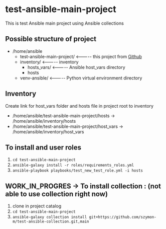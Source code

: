 # test-ansible-main-project

This is test Ansible main project using Ansible collections

## Possible structure of project

- /home/ansible
  - test-ansible-main-project/       <----- this project from [Github](https://github.com/szymon-m/test-ansible-main-project)
  - inventory/                       <----- inventory
    - hosts_vars/                    <----- Ansible host_vars directory
    - hosts
  - venv-ansible/                    <----- Python virtual environment directory

## Inventory

Create link for host_vars folder and hosts file in project root to inventory
- /home/ansible/test-ansible-main-project/hosts -> /home/ansible/inventory/hosts
- /home/ansible/test-ansible-main-project/host_vars -> /home/ansible/inventory/host_vars

## To install and user roles

1. `cd test-ansible-main-project`
2. `ansible-galaxy install -r roles/requirements_roles.yml`
3. `ansible-playbook playbooks/test_new_test_role.yml -i hosts`

## WORK_IN_PROGRES -> To install collection : (not able to use collection right now)

1. clone in project catalog
2. `cd test-ansible-main-project`
3. `ansible-galaxy collection install git+https://github.com/szymon-m/test-ansible-collection.git,main`
